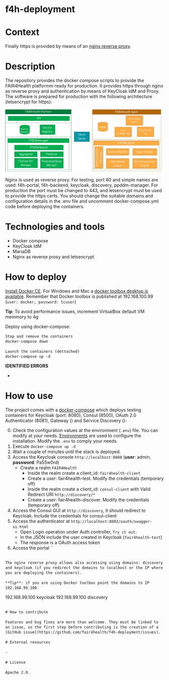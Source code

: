 # f4h-deployment

# Context



Finally https is provided by means of an [nginx reverse proxy]().

# Description

The repository provides the docker compose scripts to provide the FAIR4Health platformm ready for production. It provides https through nginx as reverse proxy and authentication by means of KeyCloak IdM and Proxy.
The software is prepared for production with the following architecture (letsencrypt for https):

<p align="center">
	<img src="img/f4h-architecture.jpg">
</p>

Nginx is used as reverse proxy. For testing, port 80 and simple names are used: f4h-portal, f4h-backend, keycloak, discovery, ppddm-manager. For production the port must be changed to 443, and letsencrypt must be used to provide the https certs. You should change the suitable domains and configuration details in the .env file and uncomment docker-compose.yml code before deploying the containers.

# Technologies and tools

- Docker compose
- KeyCloak IdM
- MariaDB
- Nginx as reverse proxy and letsencrypt

# How to deploy

[Install Docker CE](https://docs.docker.com/install/). For Windows and Mac a [docker toolbox desktop is available](https://docs.docker.com/toolbox/overview/). Remember that Docker toolbox is published at 192.168.100.99 (`user: docker, password: tcuser`)

**Tip**: To avoid performance issues, increment VirtualBox default VM memmory to 4g

Deploy using docker-compose:

```
Stop and remove the containers
docker-compose down

Launch the containers (dettached)
docker-compose up -d
```

**IDENTIFIED ERRORS**

- 

# How to use

The project comes with a [docker-compose](https://docs.docker.com/compose/) which deploys testing containers for Keycloak (port: 8080), Consul (8500), OAuth 2.0 Authenticator (8081), Gateway () and Service Discovery ():

0. Check the configuration values at the environment (`.env`) file. You can modify at your needs. [Environments](https://docs.docker.com/compose/environment-variables/) are used to configure the installation. Modify the `.env` to comply your needs.
1. Execute `docker-compose up -d`
2. Wait a couple of minutes until the stack is deployed. 
3. Access the Keycloak console `http://localhost:8080` (**user**: admin, **password**: Pa55w0rd)
      * Create a realm `FAIR4Health`
		* Inside the realm create a client_id: `fair4health-client`
		* Create a user: fair4health-test. Modify the credentials (temporary off)
		* Inside the realm create a client_id: `consul-client` with Valid Redirect URI `http://discovery/*`
		* Create a user: fair4health-discover. Modify the credentials (temporary off)
4. Access the Consul GUI at `http://discovery`, it should redirect to Keycloak. Include the credentials for consul-client
5. Access the authenticator at `http://localhost:8083/oauth/swagger-ui.html`
      * Open Login operation under Auth controller, `Try it out`:
      * In the JSON include the user created in Keycloak (`fair4health-test`)
      * The response is a OAuth access token
6. Access the portal ``
```

The nginx reverse proxy allows also accessing using domains: discovery and keycloak (if you redirect the domains to localhost or the IP where you are deploying the containers).

**Tip**: if you are using Docker toolbox point the domains to IP 192.168.99.100.

```
192.168.99.100 keycloak
192.168.99.100 discovery
```

# How to contribute

Features and bug fixes are more than welcome. They must be linked to an issue, so the first step before contributing is the creation of a [GitHub issue](https://github.com/fair4health/f4h-deployment/issues).

# External resources

- 

# License

Apache 2.0.

